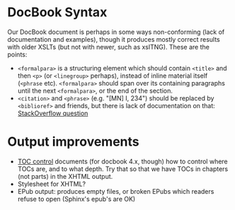 # DocBook Syntax

Our DocBook document is perhaps in some ways non-conforming (lack of documentation and examples), though it produces mostly correct results with older XSLTs (but not with newer, such as xslTNG). These are the points:

* `<formalpara>` is a structuring element which should contain `<title>` and then `<p>` (or `<linegroup>` perhaps), instead of inline material itself (`<phrase` etc). `<formalpara>` should span over its containing paragraphs until the next `<formalpara>`, or the end of the section.
* `<citation>` and `<phrase>` (e.g. "[MN] I, 234") should be replaced by `<biblioref>` and friends, but there is lack of documentation on that: [StackOverflow question](https://stackoverflow.com/q/75499126)

# Output improvements

* [TOC control](http://www.sagehill.net/docbookxsl/TOCcontrol.html) documents (for docbook 4.x, though) how to control where TOCs are, and to what depth. Try that so that we have TOCs in chapters (not parts) in the XHTML output.
* Stylesheet for XHTML?
* EPub output: produces empty files, or broken EPubs which readers refuse to open (Sphinx's epub's are OK)
